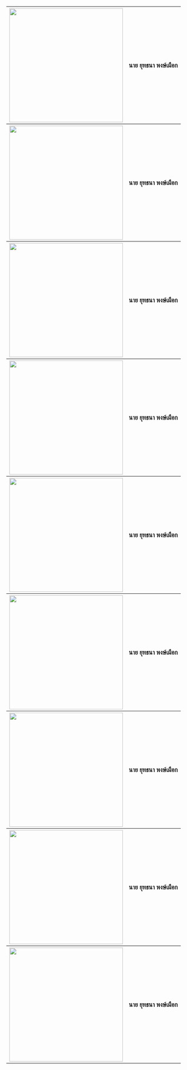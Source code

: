 <center><table>
  <tr>
    <th><img src="MGI/ARM.jpg" height="300" width="300"></th>
    <th><p align="center">นาย ยุทธนา พงษ์เผือก</p></th>
  </tr><br><br>
  <tr>
    <th><img src="MGI/ARM.jpg" height="300" width="300"></th>
    <th><p align="center">นาย ยุทธนา พงษ์เผือก</p></th>
  </tr><br><br>
  <tr>
    <th><img src="MGI/ARM.jpg" height="300" width="300"></th>
    <th><p align="center">นาย ยุทธนา พงษ์เผือก</p></th>
  </tr><br><br>
  <tr>
    <th><img src="MGI/ARM.jpg" height="300" width="300"></th>
    <th><p align="center">นาย ยุทธนา พงษ์เผือก</p></th>
  </tr><br><br>
  <tr>
    <th><img src="MGI/ARM.jpg" height="300" width="300"></th>
    <th><p align="center">นาย ยุทธนา พงษ์เผือก</p></th>
  </tr><br><br>
  <tr>
    <th><img src="MGI/ARM.jpg" height="300" width="300"></th>
    <th><p align="center">นาย ยุทธนา พงษ์เผือก</p></th>
  </tr><br><br>
  <tr>
    <th><img src="MGI/ARM.jpg" height="300" width="300"></th>
    <th><p align="center">นาย ยุทธนา พงษ์เผือก</p></th>
  </tr><br><br>
  <tr>
    <th><img src="MGI/ARM.jpg" height="300" width="300"></th>
    <th><p align="center">นาย ยุทธนา พงษ์เผือก</p></th>
  </tr><br><br>
  <tr>
    <th><img src="MGI/ARM.jpg" height="300" width="300"></th>
    <th><p align="center">นาย ยุทธนา พงษ์เผือก</p></th>
  </tr><br><br>
</table></center>
